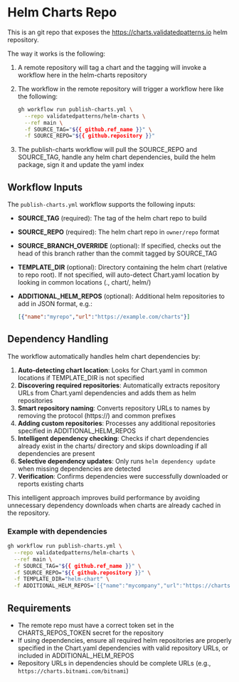 # Helm Charts Repo

This is an git repo that exposes the <https://charts.validatedpatterns.io> helm
repository.

The way it works is the following:

1. A remote repository will tag a chart and the tagging will invoke a workflow here
   in the helm-charts repository
2. The workflow in the remote repository will trigger a workflow here like the following:

   ```bash
   gh workflow run publish-charts.yml \
     --repo validatedpatterns/helm-charts \
     --ref main \
     -f SOURCE_TAG="${{ github.ref_name }}" \
     -f SOURCE_REPO="${{ github.repository }}"
   ```

3. The publish-charts workflow will pull the SOURCE_REPO and SOURCE_TAG, handle any helm chart dependencies, build the helm package, sign it and update the yaml index

## Workflow Inputs

The `publish-charts.yml` workflow supports the following inputs:

- **SOURCE_TAG** (required): The tag of the helm chart repo to build
- **SOURCE_REPO** (required): The helm chart repo in `owner/repo` format
- **SOURCE_BRANCH_OVERRIDE** (optional): If specified, checks out the head of this branch rather than the commit tagged by SOURCE_TAG
- **TEMPLATE_DIR** (optional): Directory containing the helm chart (relative to repo root). If not specified, will auto-detect Chart.yaml location by looking in common locations (., chart/, helm/)
- **ADDITIONAL_HELM_REPOS** (optional): Additional helm repositories to add in JSON format, e.g.:

  ```json
  [{"name":"myrepo","url":"https://example.com/charts"}]
  ```

## Dependency Handling

The workflow automatically handles helm chart dependencies by:

1. **Auto-detecting chart location**: Looks for Chart.yaml in common locations if TEMPLATE_DIR is not specified
2. **Discovering required repositories**: Automatically extracts repository URLs from Chart.yaml dependencies and adds them as helm repositories
3. **Smart repository naming**: Converts repository URLs to names by removing the protocol (https://) and common prefixes
4. **Adding custom repositories**: Processes any additional repositories specified in ADDITIONAL_HELM_REPOS
5. **Intelligent dependency checking**: Checks if chart dependencies already exist in the charts/ directory and skips downloading if all dependencies are present
6. **Selective dependency updates**: Only runs `helm dependency update` when missing dependencies are detected
7. **Verification**: Confirms dependencies were successfully downloaded or reports existing charts

This intelligent approach improves build performance by avoiding unnecessary dependency downloads when charts are already cached in the repository.

### Example with dependencies

```bash
gh workflow run publish-charts.yml \
  --repo validatedpatterns/helm-charts \
  --ref main \
  -f SOURCE_TAG="${{ github.ref_name }}" \
  -f SOURCE_REPO="${{ github.repository }}" \
  -f TEMPLATE_DIR="helm-chart" \
  -f ADDITIONAL_HELM_REPOS='[{"name":"mycompany","url":"https://charts.mycompany.com"}]'
```

## Requirements

- The remote repo must have a correct token set in the CHARTS_REPOS_TOKEN secret for the repository
- If using dependencies, ensure all required helm repositories are properly specified in the Chart.yaml dependencies with valid repository URLs, or included in ADDITIONAL_HELM_REPOS
- Repository URLs in dependencies should be complete URLs (e.g., `https://charts.bitnami.com/bitnami`)
